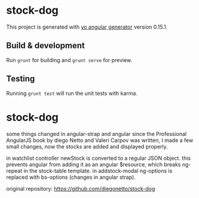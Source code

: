 # stock-dog

This project is generated with [yo angular generator](https://github.com/yeoman/generator-angular)
version 0.15.1.

## Build & development

Run `grunt` for building and `grunt serve` for preview.

## Testing

Running `grunt test` will run the unit tests with karma.
# stock-dog


some things changed in angular-strap and angular since the Professional
AngularJS book by diego Netto and Valeri Carpov was written, I made a few small changes, now the stocks
are added and displayed properly.

in watchlist controller newStock is converted to a regular JSON object.
this prevents angular from adding it as an angular $resource, which breaks ng-repeat in the stock-table template.
in addstock-modal ng-options is replaced with bs-options (changes in angular strap).

original repository: https://github.com/diegonetto/stock-dog